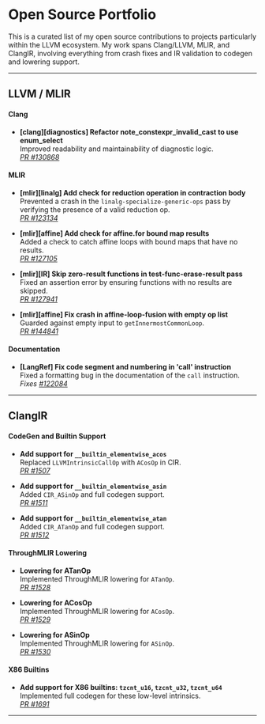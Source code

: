 # Open Source Portfolio

This is a curated list of my open source contributions to projects particularly within the LLVM ecosystem. My work spans Clang/LLVM, MLIR, and ClangIR, involving everything from crash fixes and IR validation to codegen and lowering support.

---

## LLVM / MLIR

#### Clang

- **[clang][diagnostics] Refactor note_constexpr_invalid_cast to use enum_select**  
  Improved readability and maintainability of diagnostic logic.  
  _[PR #130868](https://github.com/llvm/llvm-project/pull/130868)_

#### MLIR

- **[mlir][linalg] Add check for reduction operation in contraction body**  
  Prevented a crash in the `linalg-specialize-generic-ops` pass by verifying the presence of a valid reduction op.  
  _[PR #123134](https://github.com/llvm/llvm-project/pull/123134)_

- **[mlir][affine] Add check for affine.for bound map results**  
  Added a check to catch affine loops with bound maps that have no results.  
  _[PR #127105](https://github.com/llvm/llvm-project/pull/127105)_

- **[mlir][IR] Skip zero-result functions in test-func-erase-result pass**  
  Fixed an assertion error by ensuring functions with no results are skipped.  
  _[PR #127941](https://github.com/llvm/llvm-project/pull/127941)_

- **[mlir][affine] Fix crash in affine-loop-fusion with empty op list**  
  Guarded against empty input to `getInnermostCommonLoop`.  
  _[PR #144841](https://github.com/llvm/llvm-project/pull/144841)_

#### Documentation

- **[LangRef] Fix code segment and numbering in 'call' instruction**  
Fixed a formatting bug in the documentation of the `call` instruction.  
_Fixes [#122084](https://github.com/llvm/llvm-project/issues/122084)_

---

## ClangIR

#### CodeGen and Builtin Support

- **Add support for `__builtin_elementwise_acos`**  
  Replaced `LLVMIntrinsicCallOp` with `ACosOp` in CIR.  
  _[PR #1507](https://github.com/llvm/clangir/pull/1507)_

- **Add support for `__builtin_elementwise_asin`**  
  Added `CIR_ASinOp` and full codegen support.  
  _[PR #1511](https://github.com/llvm/clangir/pull/1511)_

- **Add support for `__builtin_elementwise_atan`**  
  Added `CIR_ATanOp` and full codegen support.  
  _[PR #1512](https://github.com/llvm/clangir/pull/1512)_

#### ThroughMLIR Lowering

- **Lowering for ATanOp**  
  Implemented ThroughMLIR lowering for `ATanOp`.  
  _[PR #1528](https://github.com/llvm/clangir/pull/1528)_

- **Lowering for ACosOp**  
  Implemented ThroughMLIR lowering for `ACosOp`.  
  _[PR #1529](https://github.com/llvm/clangir/pull/1529)_

- **Lowering for ASinOp**  
  Implemented ThroughMLIR lowering for `ASinOp`.  
  _[PR #1530](https://github.com/llvm/clangir/pull/1530)_

#### X86 Builtins

- **Add support for X86 builtins: `tzcnt_u16`, `tzcnt_u32`, `tzcnt_u64`**  
  Implemented full codegen for these low-level intrinsics.  
  _[PR #1691](https://github.com/llvm/clangir/pull/1691)_

---
